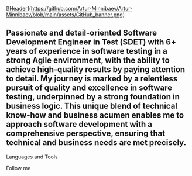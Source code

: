 [[!Header](https://github.com/Artur-Minnibaev/Artur-Minnibaev/blob/main/assets/GitHub_banner.png)](https://github.com/Artur-Minnibaev/Artur-Minnibaev/blob/main/assets/GitHub_banner.png)

## Passionate and detail-oriented Software Development Engineer in Test (SDET) with 6+ years of experience in software testing in a strong Agile environment, with the ability to achieve high-quality results by paying attention to detail. My journey is marked by a relentless pursuit of quality and excellence in software testing, underpinned by a strong foundation in business logic. This unique blend of technical know-how and business acumen enables me to approach software development with a comprehensive perspective, ensuring that technical and business needs are met precisely.

Languages and Tools

Follow me
